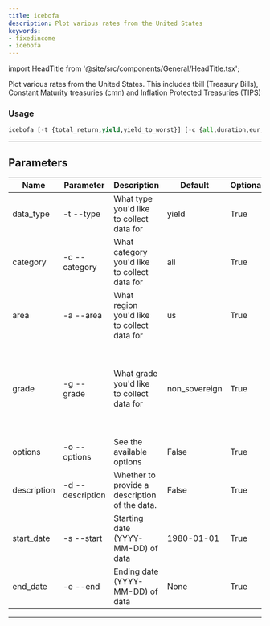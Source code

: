 ```yaml
---
title: icebofa
description: Plot various rates from the United States
keywords:
- fixedincome
- icebofa
---
```


import HeadTitle from '@site/src/components/General/HeadTitle.tsx';

<HeadTitle title="fixedincome /icebofa - Reference | OpenBB Terminal Docs" />

Plot various rates from the United States. This includes tbill (Treasury Bills), Constant Maturity treasuries (cmn) and Inflation Protected Treasuries (TIPS)

### Usage

```python wordwrap
icebofa [-t {total_return,yield,yield_to_worst}] [-c {all,duration,eur,usd}] [-a {asia,emea,eu,ex_g10,latin_america,us}] [-g {a,aa,aaa,b,bb,bbb,ccc,crossover,high_grade,high_yield,non_financial,non_sovereign,private_sector,public_sector}] [-o] [-d] [-s START_DATE] [-e END_DATE]
```

---

## Parameters

| Name | Parameter | Description | Default | Optional | Choices |
| ---- | --------- | ----------- | ------- | -------- | ------- |
| data_type | -t  --type | What type you'd like to collect data for | yield | True | total_return, yield, yield_to_worst |
| category | -c  --category | What category you'd like to collect data for | all | True | all, duration, eur, usd |
| area | -a  --area | What region you'd like to collect data for | us | True | asia, emea, eu, ex_g10, latin_america, us |
| grade | -g  --grade | What grade you'd like to collect data for | non_sovereign | True | a, aa, aaa, b, bb, bbb, ccc, crossover, high_grade, high_yield, non_financial, non_sovereign, private_sector, public_sector |
| options | -o  --options | See the available options | False | True | None |
| description | -d  --description | Whether to provide a description of the data. | False | True | None |
| start_date | -s  --start | Starting date (YYYY-MM-DD) of data | 1980-01-01 | True | None |
| end_date | -e  --end | Ending date (YYYY-MM-DD) of data | None | True | None |

---
